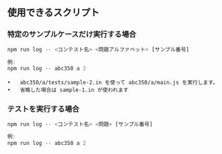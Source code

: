 ## 使用できるスクリプト

### 特定のサンプルケースだけ実行する場合
```ts
npm run log -- <コンテスト名> <問題アルファベット> [サンプル番号]

例:
npm run log -- abc350 a 2
```

	•	abc350/a/tests/sample-2.in を使って abc350/a/main.js を実行します。
	•	省略した場合は sample-1.in が使われます

 ### テストを実行する場合
``` ts
npm run log -- <コンテスト名> <問題> [サンプル番号]

例:
npm run log -- abc350 a 2
```
